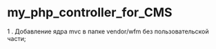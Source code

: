 # my_php_controller_for_CMS

1 . Добавление ядра mvc в папке vendor/wfm без пользовательской части;
